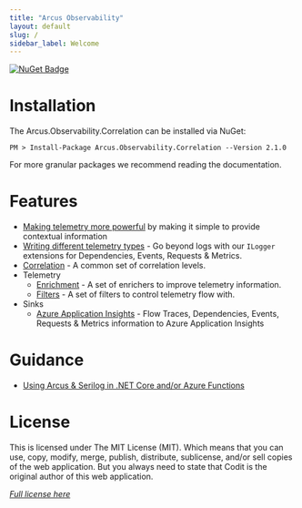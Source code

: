 ```yaml
---
title: "Arcus Observability"
layout: default
slug: /
sidebar_label: Welcome
---
```


[![NuGet Badge](https://buildstats.info/nuget/Arcus.Observability.Correlation?packageVersion=2.1.0)](https://www.nuget.org/packages/Arcus.Observability.Correlation/2.1.0)

# Installation

The Arcus.Observability.Correlation can be installed via NuGet:

```shell
PM > Install-Package Arcus.Observability.Correlation --Version 2.1.0
```

For more granular packages we recommend reading the documentation.

# Features

- [Making telemetry more powerful](/features/making-telemetry-more-powerful) by making it simple to provide contextual information
- [Writing different telemetry types](/features/writing-different-telemetry-types) - Go beyond logs with our `ILogger` extensions for Dependencies, Events, Requests & Metrics.
- [Correlation](/features/correlation) - A common set of correlation levels.
- Telemetry
    - [Enrichment](/features/telemetry-enrichment) - A set of enrichers to improve telemetry information.
    - [Filters](/features/telemetry-filter) - A set of filters to control telemetry flow with.
- Sinks
    - [Azure Application Insights](/features/sinks/azure-application-insights) - Flow Traces, Dependencies, Events, Requests & Metrics information to Azure Application Insights

# Guidance

- [Using Arcus & Serilog in .NET Core and/or Azure Functions](/guidance/use-with-dotnet-and-functions)

# License
This is licensed under The MIT License (MIT). Which means that you can use, copy, modify, merge, publish, distribute, sublicense, and/or sell copies of the web application. But you always need to state that Codit is the original author of this web application.

*[Full license here](https://github.com/arcus-azure/arcus.observability/blob/master/LICENSE)*
